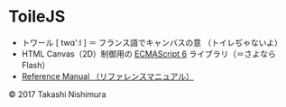 # ToileJS

* トワール [ twɑ'ːl ] ＝ フランス語でキャンバスの意 （トイレぢゃないよ）
* HTML Canvas（2D）制御用の [ECMAScript 6](https://github.com/TakashiNishimura/HelloWorld/blob/master/ECMAScript6/ECMAScript6_reference.md) ライブラリ（＝さよなら Flash）
* [Reference Manual （リファレンスマニュアル）](https://github.com/TakashiNishimura/toile.js/blob/master/doc/reference.md)

© 2017 Takashi Nishimura